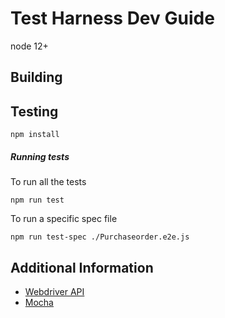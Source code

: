 # Test Harness Dev Guide
 node 12+

## Building

## Testing
```
npm install
```

##### Running tests

To run all the tests

```
npm run test
```

To run a specific spec file

```
npm run test-spec ./Purchaseorder.e2e.js
```

## Additional Information
* [Webdriver API](https://webdriver.io/docs/api.html)
* [Mocha](https://mochajs.org/)
